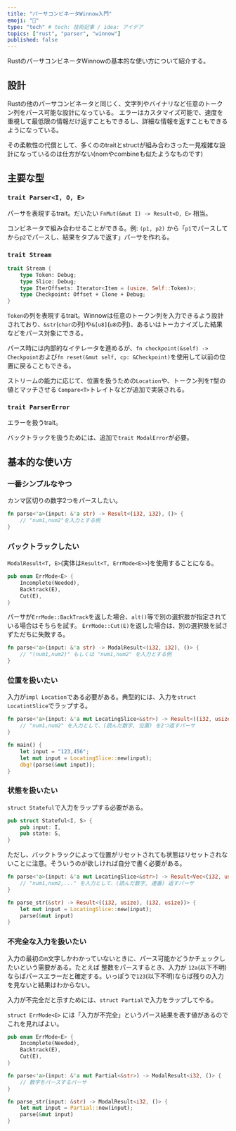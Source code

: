 ```yaml
---
title: "パーサコンビネータWinnow入門"
emoji: "🦀"
type: "tech" # tech: 技術記事 / idea: アイデア
topics: ["rust", "parser", "winnow"]
published: false
---
```


RustのパーサコンビネータWinnowの基本的な使い方について紹介する。

## 設計

Rustの他のパーサコンビネータと同じく、文字列やバイナリなど任意のトークン列をパース可能な設計になっている。
エラーはカスタマイズ可能で、速度を重視して最低限の情報だけ返すこともできるし、詳細な情報を返すこともできるようになっている。

その柔軟性の代償として、多くののtraitとstructが組み合わさった一見複雑な設計になっているのは仕方がない(nomやcombineも似たようなものです)

## 主要な型

### `trait Parser<I, O, E>`

パーサを表現するtrait。だいたい `FnMut(&mut I) -> Result<O, E>` 相当。

コンビネータで組み合わせることができる。例: `(p1, p2)` から「`p1`でパースしてから`p2`でパースし、結果をタプルで返す」パーサを作れる。

### `trait Stream`

```rust
trait Stream {
    type Token: Debug;
    type Slice: Debug;
    type IterOffsets: Iterator<Item = (usize, Self::Token)>;
    type Checkpoint: Offset + Clone + Debug;
}
```

`Token`の列を表現するtrait。Winnowは任意のトークン列を入力できるよう設計されており、`&str`(`char`の列)や`&[u8]`(`u8`の列)、あるいはトーカナイズした結果などをパース対象にできる。

パース時には内部的なイテレータを進めるが、`fn checkpoint(&self) -> Checkpoint`および`fn reset(&mut self, cp: &Checkpoint)`を使用して以前の位置に戻ることもできる。

ストリームの能力に応じて、位置を扱うための`Location`や、トークン列を`T`型の値とマッチさせる `Compare<T>`トレイトなどが追加で実装される。

### `trait ParserError`

エラーを扱うtrait。

バックトラックを扱うためには、追加で`trait ModalError`が必要。

## 基本的な使い方

### 一番シンプルなやつ

カンマ区切りの数字2つをパースしたい。

```rust
fn parse<'a>(input: &'a str) -> Result<(i32, i32), ()> {
    // "num1,num2"を入力とする例
}
```

### バックトラックしたい

`ModalResult<T, E>`(実体は`Result<T, ErrMode<E>>`)を使用することになる。

```rust
pub enum ErrMode<E> {
    Incomplete(Needed),
    Backtrack(E),
    Cut(E),
}
```

パーサが`ErrMode::BackTrack`を返した場合、`alt()`等で別の選択肢が指定されている場合はそちらを試す。
`ErrMode::Cut(E)`を返した場合は、別の選択肢を試さずただちに失敗する。

```rust
fn parse<'a>(input: &'a str) -> ModalResult<(i32, i32), ()> {
    // "(num1,num2)" もしくは "num1,num2" を入力とする例
}
```

### 位置を扱いたい

入力が`impl Location`である必要がある。典型的には、入力を`struct LocatintSlice`でラップする。

```rust
fn parse<'a>(input: &'a mut LocatingSlice<&str>) -> Result<((i32, usize), (i32, usize)), ()> {
    // "num1,num2" を入力として、(読んだ数字, 位置) を2つ返すパーサ
}

fn main() {
    let input = "123,456";
    let mut input = LocatingSlice::new(input);
    dbg!(parse(&mut input));
}
```

### 状態を扱いたい

`struct Stateful`で入力をラップする必要がある。

```rust
pub struct Stateful<I, S> {
    pub input: I,
    pub state: S,
}
```

ただし、バックトラックによって位置がリセットされても状態はリセットされないことに注意。そういうのが欲しければ自分で書く必要がある。

```rust
fn parse<'a>(input: &'a mut LocatingSlice<&str>) -> Result<Vec<(i32, usize), ()> {
    // "num1,num2,..." を入力として、(読んだ数字, 連番) 返すパーサ
}

fn parse_str(&str) -> Result<((i32, usize), (i32, usize))> {
    let mut input = LocatingSlice::new(input);
    parse(&mut input)
}
```

### 不完全な入力を扱いたい

入力の最初のn文字しかわかっていないときに、パース可能かどうかチェックしたいという需要がある。たとえば 整数をパースするとき、入力が `12a`(以下不明)ならばパースエラーだと確定する。いっぽうで`123`(以下不明)ならば残りの入力を見ないと結果はわからない。

入力が不完全だと示すためには、`struct Partial`で入力をラップしてやる。


`struct ErrMode<E>` には「入力が不完全」というパース結果を表す値があるのでこれを見ればよい。

```rust
pub enum ErrMode<E> {
    Incomplete(Needed),
    Backtrack(E),
    Cut(E),
}
```

```rust
fn parse<'a>(input: &'a mut Partial<&str>) -> ModalResult<i32, ()> {
    // 数字をパースするパーサ
}

fn parse_str(input: &str) -> ModalResult<i32, ()> {
    let mut input = Partial::new(input);
    parse(&mut input)
}
```
